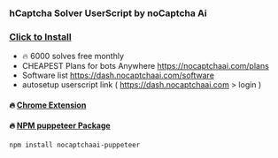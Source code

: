 ### hCaptcha Solver UserScript by noCaptcha Ai



### [Click to Install](https://github.com/noCaptchaAi/hCaptcha-Solver-UserScript/raw/main/hCaptcha_Solver.user.js)

 - 🔥 6000 solves free monthly
 - CHEAPEST Plans for bots Anywhere https://nocaptchaai.com/plans
 - Software list https://dash.nocaptchaai.com/software
 - autosetup userscript link ( https://dash.nocaptchaai.com > login )



#### 🔥 [Chrome Extension](https://github.com/noCaptchaAi/noCaptcha_extension)

#### 🔥 [NPM puppeteer Package](https://github.com/noCaptchaAi/nocaptchaai-puppeteer)

```
npm install nocaptchaai-puppeteer
```
